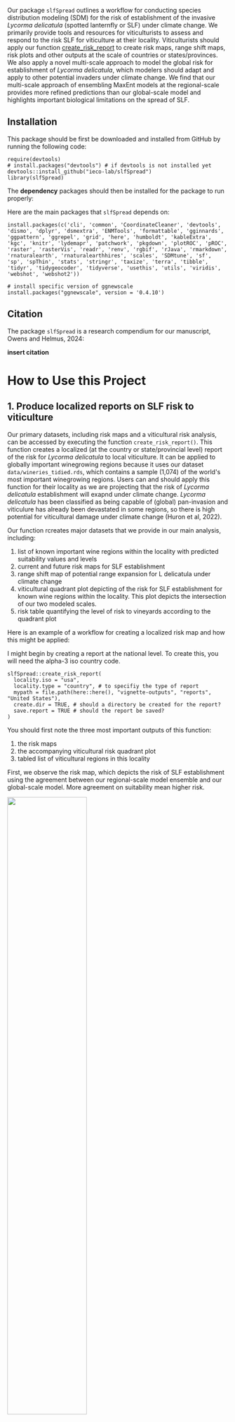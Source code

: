 Our package `slfSpread` outlines a workflow for conducting species distribution modeling (SDM) for the risk of establishment of the invasive *Lycorma delicatula* (spotted lanternfly or SLF) under climate change. We primarily provide tools and resources for viticulturists to assess and respond to the risk SLF for viticulture at their locality. Viticulturists should apply our function [create_risk_report](/R/create_risk_report.R) to create risk maps, range shift maps, risk plots and other outputs at the scale of countries or states/provinces. We also apply a novel multi-scale approach to model the global risk for establishment of *Lycorma delicatula*, which modelers should adapt and apply to other potential invaders under climate change. We find that our multi-scale approach of ensembling MaxEnt models at the regional-scale provides more refined predictions than our global-scale model and highlights important biological limitations on the spread of SLF.

## Installation

This package should be first be downloaded and installed from GitHub by running the following code:

```
require(devtools)
# install.packages("devtools") # if devtools is not installed yet
devtools::install_github("ieco-lab/slfSpread")
library(slfSpread)
```

The **dependency** packages should then be installed for the package to run properly:

Here are the main packages that `slfSpread` depends on:

```
install.packages(c('cli', 'common', 'CoordinateCleaner', 'devtools', 'dismo', 'dplyr', 'dsmextra', 'ENMTools', 'formattable', 'gginnards', 'ggpattern', 'ggrepel', 'grid', 'here', 'humboldt', 'kableExtra', 'kgc', 'knitr', 'lydemapr', 'patchwork', 'pkgdown', 'plotROC', 'pROC', 'raster', 'rasterVis', 'readr', 'renv', 'rgbif', 'rJava', 'rmarkdown', 'rnaturalearth', 'rnaturalearthhires', 'scales', 'SDMtune', 'sf', 'sp', 'spThin', 'stats', 'stringr', 'taxize', 'terra', 'tibble', 'tidyr', 'tidygeocoder', 'tidyverse', 'usethis', 'utils', 'viridis', 'webshot', 'webshot2'))

# install specific version of ggnewscale
install.packages("ggnewscale", version = '0.4.10')
```

## Citation

The package `slfSpread` is a research compendium for our manuscript, Owens and Helmus, 2024:

**insert citation**

# How to Use this Project

## 1. Produce localized reports on SLF risk to viticulture

Our primary datasets, including risk maps and a viticultural risk analysis, can be accessed by executing the function `create_risk_report()`. This function creates a localized (at the country or state/provincial level) report of the risk for *Lycorma delicatula* to local viticulture. It can be applied to globally important winegrowing regions because it uses our dataset `data/wineries_tidied.rds`, which contains a sample (1,074) of the world's most important winegrowing regions. Users can and should apply this function for their locality as we are projecting that the risk of *Lycorma delicatula* establishment will exapnd under climate change. *Lycorma delicatula* has been classified as being capable of (global) pan-invasion and viticulure has already been devastated in some regions, so there is high potential for viticultural damage under climate change (Huron et al, 2022).

Our function rcreates major datasets that we provide in our main analysis, including:

1. list of known important wine regions within the locality with predicted suitability values and levels
2. current and future risk maps for SLF establishment
3. range shift map of potential range expansion for L delicatula under climate change
4. viticultural quadrant plot depicting of the risk for SLF establishment for known wine regions within the locality. This plot depicts the intersection of our two modeled scales.
5. risk table quantifying the level of risk to vineyards according to the quadrant plot


Here is an example of a workflow for creating a localized risk map and how this might be applied:

I might begin by creating a report at the national level. To create this, you will need the alpha-3 iso country code.

```
slfSpread::create_risk_report(
  locality.iso = "usa",
  locality.type = "country", # to specifiy the type of report
  mypath = file.path(here::here(), "vignette-outputs", "reports", "United States"),
  create.dir = TRUE, # should a directory be created for the report?
  save.report = TRUE # should the report be saved?
)
```

You should first note the three most important outputs of this function: 
1. the risk maps 
2. the accompanying viticultural risk quadrant plot
3. tabled list of viticultural regions in this locality

First, we observe the risk map, which depicts the risk of SLF establishment using the agreement between our regional-scale model ensemble and our global-scale model. More agreement on suitability mean higher risk.

<img src="https://github.com/user-attachments/assets/c02e9028-a5df-4993-8c0b-a49a73be679d" width="60%"/>

**Fig. 1:** Projected current and future risk of *Lycorma delicatula* establishment under climate change | USA

The points on the map represent key viticultural regions. We have extracted the suitability of each viticultural region and depicted its quantitative shift in risk on our second output, the viticultural risk quadrant plot. This plot quantifies the level of risk along both modeled scales, both $\color{violet}{\textsf{presently}}$ and in the $\color{purple}{\textsf{future}}$ under a predicted climate change shift (arrows):

<img src="https://github.com/user-attachments/assets/49df16d5-d9b2-4c5b-960d-b9dca245f0f9" width="50%"/>

**Fig. 2:** Projected shift in the risk for *Lycorma delicatula* establishment at key viticultural regions due to climate change | USA

The accompanying table provides a list of key viticultural regions and their geographical region (state/province), with predicted risk levels: 

**Table 1:** List of viticultural regions and their projected risk

<img src="https://github.com/user-attachments/assets/d75eb908-4255-4286-bf9d-f4bcae380937"/>

You may begin to notice that a particular region has many records, like we can see is the case for Washington State. You could then produce a report only for that region, to get a better idea of the overall trend of risk shift due to climate change. We will produce a report for Washington State alone, to better visualize this trend:

```
slfSpread::create_risk_report(
  locality.iso = "usa", # the country iso is still required
  locality.name = "washington", # the name must be specified
  locality.type = "state_province", # we have changed the report type
  mypath = file.path(here::here(), "vignette-outputs", "reports", "United States"),
  create.dir = FALSE, # dir already exists
  save.report = TRUE
)
```

We can see that most of Washington is at some level of SLF risk presently. Under climate change, risk is projected to decrease some, but one or both modeled scales still predict that SLF can establish in most of the state.

<img src="https://github.com/user-attachments/assets/d1019a9c-7649-4bf6-a91b-8338cf54f9d0" width="60%"/>

**Fig. 3:** Projected current and future risk of *Lycorma delicatula* establishment under climate change | Washington, USA

Based on the viticultural risk quadrant plot, we can now see that Washington state exhibits a totally different trend from the rest of the country. While viticultural regions across the united states exhibit a range of risk levels, regions in Washington are either at high or extreme risk for SLF establishment, and this pattern does not change under predicted climate change levels. 

<img src="https://github.com/user-attachments/assets/2a94ce74-9df7-45df-989b-fccf79566a93" width="50%"/>

**Fig. 4:** Projected shift in the risk for *Lycorma delicatula* establishment at key viticultural regions due to climate change | Washington, USA


In our more localized analysis, we might also be interested in quantifying the total area at risk for SLF or the total number of viticultural regions at risk for SLF establishment. For this, we will look at two additional outputs from `create_risk_report()`: 

1. risk map area table- this quantifies the areas and proportions of the total occupied by each risk category on the risk map
2. viticultural risk table- this quantifies the number of winegrowing regions that are projected to fall into each risk category, both now and in the future under climate change

First, let's look at the risk map area table:

**Table 2:** Table quantifying the projected current and future suitable area for *Lycorma delicatula* establishment | Washington, USA

<img src="https://github.com/user-attachments/assets/e795c878-546d-44d3-9dc2-195850d15029"/>

We can see from this table that the total unsuitable area decreased under climate change, from 8.6% to 7.4%, but this change was mostly found in the regional-scale model ensemble, which predicted ~9% more suitable arae under climate change. Our modeled scales also diverged in the agreed suitable area (suitable_agreement decreased by ~9%). 

Next, lets look at the viticultural risk table:

**Table 3:** Table quantifying the projected shift in the risk for *Lycorma delicatula* establishment at key viticultural regions due to climate change | Washington, USA

<img src="https://github.com/user-attachments/assets/76681887-5b69-4256-87dd-2861c4755ba7" width="90%"/>

From this table, we can see that all 7 viticultural regions maintain their present risk level under climate change. Six regions fall into the high risk category (regional ensemble suitability only) and one falls into the extreme risk category (suitable area agreement).

Users should explore the other localities and data types available with this function.


## 2. Recreate the analysis for another invasive species of interest

For modelers who wish to apply this pipeline for other invasive species, this pipeline can easily be adapted to model the risk of establishment by simply changing the input datasets and modeled scales. 

First, a modeler would need to change the input datasets, outlined in vignettes 020-040. In vignette 020, I retrieved input data from GBIF, which hosts datasets for thousands of other species. I recommend including extra data from other databases and the literature as I did in my analysis, but GBIF is a great starting point for data retrieval. Here is an example using the packages `rgbif` and `taxize`:

```{r get taxa ID and GBIF presence data}
# get species ID from gbif database
ids <- taxize::get_ids(sci_com = "Emerald Ash Borer", db = "gbif")

# initiate download
records_gbif <- rgbif::occ_download(
  # general formatting
  type = "and",
  format = "SIMPLE_CSV",
  # inclusion rules
  pred("taxonKey", ids[[1]]), # search by ID, not species name
  pred("hasCoordinate", TRUE),
  pred("hasGeospatialIssue", FALSE),
  pred("occurrenceStatus", "PRESENT")
)
```

The input covariates would also need to change based on what is biologically relevant for the particular species. I outline the process of choosing input covariates in vignette 030. 

Once the input data have been adapted to the user's needs, the regional-scale models will need to be applied per region of interest. Each regional-scale model depends on a spcecific background area selection for MaxEnt that will need to change. I outline the process for choosing this area in vignette 060, in which I subset the presence data by region and intersect these subsets with the Köppen-Geiger climate zones to select the appropriate background area. This resulting polygon would need to be cropped to the region of interest. I use the `kgc`, `terra`, and `sf` packages for this analysis:

```{r get K-G zones and intersect with presence data}
# get K-G zones
kmz_data <- kgc::kmz

# generate coordinates
kmz_lat <- kgc::genCoords(latlon = "lat", full = TRUE)
kmz_lon <- kgc::genCoords(latlon = "lon", full = TRUE)

# join data and coordinates
kmz_data <- cbind(kmz_lat, kmz_lon) %>%
  cbind(., kmz_data) %>%
  as.data.frame() %>%
  # relocate column
  dplyr::select(kmz_lon, everything()) 

# convert to raster
KG_zones_rast <- terra::rast(
  x = kmz_data,
  type = "xyz",
  crs = "EPSG:4326"
  )

# next, convert raster to polygon
KG_zones_poly <- terra::as.polygons(
  x = KG_zones_rast,
  aggregate = TRUE, # combine cells with the same value into one area
  values = TRUE, # include cell values as attributes
  crs = "EPSG:4326"
)
KG_zones_poly <- sf::st_as_sf(KG_zones_poly)

# intersect polygon and presences
regional_poly <- sf::st_filter(x = KG_zones_poly, y = presence_data)
```

Once the presence data, coviariate data and background points have been chosen, the user might run a MaxEnt model for any invasive species and region of interest.

# References

Bryant, C., Wheeler, N. R., Rubel, F., & French, R. H. (2017). kgc: Koeppen-Geiger Climatic Zones. https://CRAN.R-project.org/package=kgc

Gallien, L., Douzet, R., Pratte, S., Zimmermann, N. E., & Thuiller, W. (2012). Invasive species distribution models – how violating the equilibrium assumption can create new insights. Global Ecology and Biogeography, 21(11), 1126–1136. https://doi.org/10.1111/j.1466-8238.2012.00768.x

Huron, N. A., Behm, J. E., & Helmus, M. R. (2022). Paninvasion severity assessment of a U.S. grape pest to disrupt the global wine market. Communications Biology, 5(1), 655. https://doi.org/10.1038/s42003-022-03580-w

Pebesma, E., 2018. Simple Features for R: Standardized Support for Spatial Vector Data. The R Journal 10 (1), 439-446, https://doi.org/10.32614/RJ-2018-009

Phillips, S. J., Anderson, R. P., & Schapire, R. E. (2006). Maximum entropy modeling of species geographic distributions. Ecological Modelling, 190(3), 231–259. https://doi.org/10.1016/j.ecolmodel.2005.03.026

Hijmans R (2024). terra: Spatial Data Analysis. R package version 1.7-81, https://rspatial.github.io/terra/, https://rspatial.org/.

Wickham H, Averick M, Bryan J, Chang W, McGowan LD, François R, Grolemund G, Hayes A, Henry L, Hester J, Kuhn M, Pedersen TL, Miller E, Bache SM, Müller K, Ooms J, Robinson D, Seidel DP, Spinu V, Takahashi K, Vaughan D, Wilke C, Woo K, Yutani H (2019). “Welcome to the tidyverse.” Journal of Open Source Software, 4(43), 1686. doi:10.21105/joss.01686.
